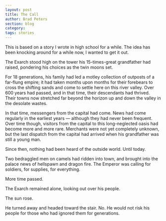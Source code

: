 ```yaml
---
layout: post
title: The Call
author: Brad Peters
section: blog
category: 
tags: stories
---
```


<div class="source">
  <p>This is based on a story I wrote in high school for a while. The idea has been knocking around for a while now, I wanted to get it out.</p>
</div>
<!--more-->

The Exarch stood high on the tower his 15-times-great grandfather had raised, pondering his choices as the twin moons set.

For 18 generations, his family had led a motley collection of outposts of a far-flung empire; it had taken months upon months for their forebears to cross the shifting sands and come to settle here on this river valley. Over 600 years had passed, and in that time, their descendants had thrived. Their towns now stretched far beyond the horizon up and down the valley in the desolate wastes.

In that time, messengers from the capital had come. News had come regularly in the earliest years — although they had never been frequent. Over time though, visitors from the capital to this long-neglected oasis had become more and more rare. Merchants were not yet completely unknown, but the last dispatch from the capital had arrived when his grandfather was still a young man.

Since then, nothing had been heard of the outside world. Until today.

Two bedraggled men on camels had ridden into town, and brought into the palace news of hellspawn and dragon fire. The Emperor was calling for soldiers, for supplies, for everything.

More time passed.

The Exarch remained alone, looking out over his people.

The sun rose.

He turned away and headed toward the stair. No. He would not risk his people for those who had ignored them for generations.